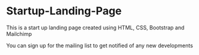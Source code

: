 # Startup-Landing-Page

This is a start up landing page created using HTML, CSS, Bootstrap and Mailchimp

You can sign up for the mailing list to get notified of any new developments

